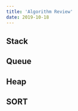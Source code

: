 ```yaml
---
title: 'Algorithm Review'
date: 2019-10-18
---
```


## Stack

<script src="https://gist.github.com/xianminx/f6e0fe6f9a70f588d4e934f6483dfce0.js"></script>

## Queue

<script src="https://gist.github.com/xianminx/25a7f404bf0ee4e48aaff813f9c08e6f.js"></script>

## Heap

<script src="https://gist.github.com/xianminx/a6d26e3ad23438aa1cc85deae418df9d.js"></script>

## SORT

<script src="https://gist.github.com/xianminx/5a578fafec8293de343c3d0348472fdd.js"></script>
